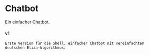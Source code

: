 # Chatbot

Ein einfacher Chatbot.

#### v1

    Erste Version für die Shell, einfacher Chatbot mit vereinfachtem deutschen Eliza-Algorithmus.